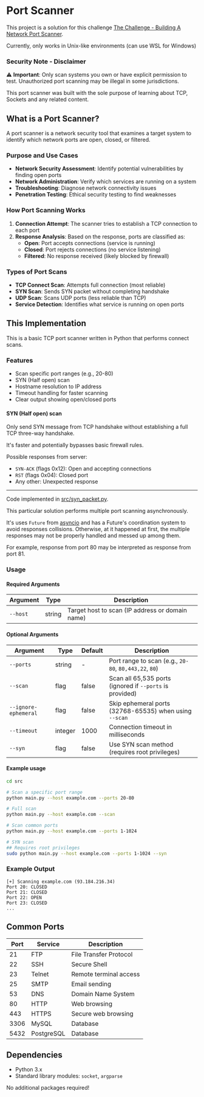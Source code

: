 # Port Scanner

This project is a solution for this challenge [The Challenge - Building A Network Port Scanner](https://codingchallenges.fyi/challenges/challenge-port-scanner/).

Currently, only works in Unix-like environments (can use WSL for Windows)

### Security Note - Disclaimer 

⚠️ **Important**: Only scan systems you own or have explicit permission to test. Unauthorized port scanning may be illegal in some jurisdictions.

This port scanner was built with the sole purpose of learning about TCP, Sockets and any related content.

## What is a Port Scanner?

A port scanner is a network security tool that examines a target system to identify which network ports are open, closed, or filtered. 

### Purpose and Use Cases

- **Network Security Assessment**: Identify potential vulnerabilities by finding open ports
- **Network Administration**: Verify which services are running on a system
- **Troubleshooting**: Diagnose network connectivity issues
- **Penetration Testing**: Ethical security testing to find weaknesses

### How Port Scanning Works

1. **Connection Attempt**: The scanner tries to establish a TCP connection to each port
2. **Response Analysis**: Based on the response, ports are classified as:
   - **Open**: Port accepts connections (service is running)
   - **Closed**: Port rejects connections (no service listening)
   - **Filtered**: No response received (likely blocked by firewall)

### Types of Port Scans

- **TCP Connect Scan**: Attempts full connection (most reliable)
- **SYN Scan**: Sends SYN packet without completing handshake
- **UDP Scan**: Scans UDP ports (less reliable than TCP)
- **Service Detection**: Identifies what service is running on open ports

## This Implementation

This is a basic TCP port scanner written in Python that performs connect scans.

### Features

- Scan specific port ranges (e.g., 20-80)
- SYN (Half open) scan
- Hostname resolution to IP address
- Timeout handling for faster scanning
- Clear output showing open/closed ports

#### SYN (Half open) scan

Only send SYN message from TCP handshake without establishing a full TCP three-way handshake.

It's faster and potentially bypasses basic firewall rules.

Possible responses from server:
* `SYN-ACK` (flags 0x12): Open and accepting connections   
* `RST` (flags 0x04): Closed port   
* Any other: Unexpected response

----

Code implemented in [src/syn_packet.py](./src/syn_packet.py).

This particular solution performs multiple port scanning asynchronously.

It's uses `Future` from [asyncio](https://docs.python.org/3/library/asyncio.html) and has a Future's coordination system
to avoid responses collisions.
Otherwise, at it happened at first, the multiple responses may not be properly handled and messed up among them.

For example, response from port 80 may be interpreted as response from port 81.

### Usage

#### Required Arguments

| Argument | Type | Description |
|----------|------|-------------|
| `--host` | string | Target host to scan (IP address or domain name) |

#### Optional Arguments

| Argument | Type | Default | Description |
|----------|------|---------|-------------|
| `--ports` | string | - | Port range to scan (e.g., `20-80`, `80,443,22`, `80`) |
| `--scan` | flag | false | Scan all 65,535 ports (ignored if `--ports` is provided) |
| `--ignore-ephemeral` | flag | false | Skip ephemeral ports (32768-65535) when using `--scan` |
| `--timeout` | integer | 1000 | Connection timeout in milliseconds |
| `--syn` | flag | false | Use SYN scan method (requires root privileges) |

#### Example usage

```bash
cd src

# Scan a specific port range
python main.py --host example.com --ports 20-80

# Full scan
python main.py --host example.com --scan

# Scan common ports
python main.py --host example.com --ports 1-1024

# SYN scan
## Requires root privileges
sudo python main.py --host example.com --ports 1-1024 --syn
```

### Example Output

```
[+] Scanning example.com (93.184.216.34)
Port 20: CLOSED
Port 21: CLOSED
Port 22: OPEN
Port 23: CLOSED
...
```

## Common Ports

| Port | Service | Description |
|------|---------|-------------|
| 21   | FTP     | File Transfer Protocol |
| 22   | SSH     | Secure Shell |
| 23   | Telnet  | Remote terminal access |
| 25   | SMTP    | Email sending |
| 53   | DNS     | Domain Name System |
| 80   | HTTP    | Web browsing |
| 443  | HTTPS   | Secure web browsing |
| 3306 | MySQL   | Database |
| 5432 | PostgreSQL | Database |

## Dependencies

- Python 3.x
- Standard library modules: `socket`, `argparse`

No additional packages required! 

